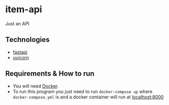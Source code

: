# item-api

Just an API

## Technologies

- [fastapi](https://fastapi.tiangolo.com/)
- [uvicorn](https://www.uvicorn.org/)

## Requirements & How to run

- You will need [Docker](https://docs.docker.com/get-docker/).
- To run this program you just need to run `docker-compose up` where `docker-compose.yml` is 
and a docker container will run at [localhost:8000](http://localhost:8000)
